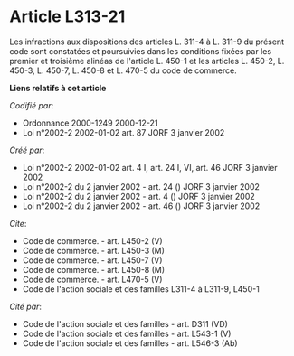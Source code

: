 # Article L313-21

Les infractions aux dispositions des articles L. 311-4 à L. 311-9 du présent code sont constatées et poursuivies dans les
conditions fixées par les premier et troisième alinéas de l'article L. 450-1 et les articles L. 450-2, L. 450-3, L. 450-7, L.
450-8 et L. 470-5 du code de commerce.

**Liens relatifs à cet article**

_Codifié par_:

  - Ordonnance 2000-1249 2000-12-21
  - Loi n°2002-2 2002-01-02 art. 87 JORF 3 janvier 2002

_Créé par_:

  - Loi n°2002-2 2002-01-02 art. 4 I, art. 24 I, VI, art. 46 JORF 3 janvier 2002
  - Loi n°2002-2 du 2 janvier 2002 - art. 24 () JORF 3 janvier 2002
  - Loi n°2002-2 du 2 janvier 2002 - art. 4 () JORF 3 janvier 2002
  - Loi n°2002-2 du 2 janvier 2002 - art. 46 () JORF 3 janvier 2002

_Cite_:

  - Code de commerce. - art. L450-2 (V)
  - Code de commerce. - art. L450-3 (M)
  - Code de commerce. - art. L450-7 (V)
  - Code de commerce. - art. L450-8 (M)
  - Code de commerce. - art. L470-5 (V)
  - Code de l'action sociale et des familles L311-4 à L311-9, L450-1

_Cité par_:

  - Code de l'action sociale et des familles - art. D311 (VD)
  - Code de l'action sociale et des familles - art. L543-1 (V)
  - Code de l'action sociale et des familles - art. L546-3 (Ab)
